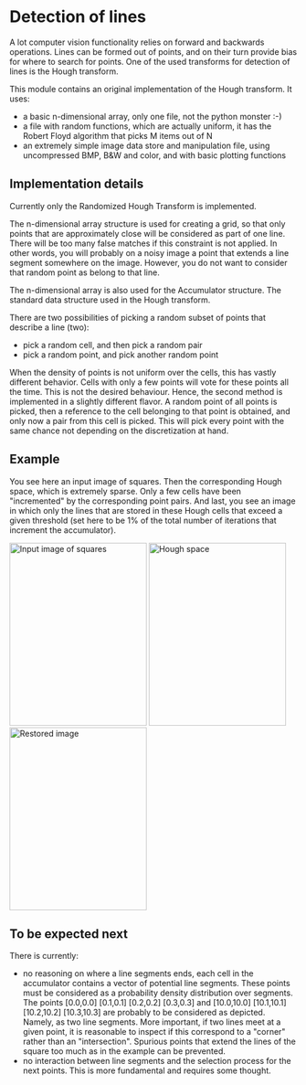 # Detection of lines

A lot computer vision functionality relies on forward and backwards operations. Lines can be formed out of points, and on their turn provide bias for where to search for points. One of the used transforms for detection of lines is the Hough transform.

This module contains an original implementation of the Hough transform. It uses:

* a basic n-dimensional array, only one file, not the python monster :-)
* a file with random functions, which are actually uniform, it has the Robert Floyd algorithm that picks M items out of N
* an extremely simple image data store and manipulation file, using uncompressed BMP, B&W and color, and with basic plotting functions

## Implementation details

Currently only the Randomized Hough Transform is implemented.

The n-dimensional array structure is used for creating a grid, so that only points that are approximately close will be considered as part of one line. There will be too many false matches if this constraint is not applied. In other words, you will probably on a noisy image a point that extends a line segment somewhere on the image. However, you do not want to consider that random point as belong to that line.

The n-dimensional array is also used for the Accumulator structure. The standard data structure used in the Hough transform. 

There are two possibilities of picking a random subset of points that describe a line (two):

* pick a random cell, and then pick a random pair
* pick a random point, and pick another random point

When the density of points is not uniform over the cells, this has vastly different behavior. Cells with only a few points will vote for these points all the time. This is not the desired behaviour. Hence, the second method is implemented in a slightly different flavor. A random point of all points is picked, then a reference to the cell belonging to that point is obtained, and only now a pair from this cell is picked. This will pick every point with the same chance not depending on the discretization at hand.

## Example

You see here an input image of squares. Then the corresponding Hough space, which is extremely sparse. Only a few cells have been "incremented" by the corresponding point pairs. And last, you see an image in which only the lines that are stored in these Hough cells that exceed a given threshold (set here to be 1% of the total number of iterations that increment the accumulator).

<img src="https://github.com/mrquincle/aim_modules/raw/master/DetectLineModule/data/square.bmp" height="320" width="240" title="Input image of squares"/>
<img src="https://github.com/mrquincle/aim_modules/raw/master/DetectLineModule/data/square_accumulator.bmp" height="320" width="240" title="Hough space"/>
<img src="https://github.com/mrquincle/aim_modules/raw/master/DetectLineModule/data/square_backprojection.bmp" height="320" width="240" title="Restored image"/>

## To be expected next

There is currently:

* no reasoning on where a line segments ends, each cell in the accumulator contains a vector of potential line segments. These points must be considered as a probability density distribution over segments. The points [0.0,0.0] [0.1,0.1] [0.2,0.2] [0.3,0.3] and [10.0,10.0] [10.1,10.1] [10.2,10.2] [10.3,10.3] are probably to be considered as depicted. Namely, as two line segments. More important, if two lines meet at a given point, it is reasonable to inspect if this correspond to a "corner" rather than an "intersection". Spurious points that extend the lines of the square too much as in the example can be prevented.
* no interaction between line segments and the selection process for the next points. This is more fundamental and requires some thought.


